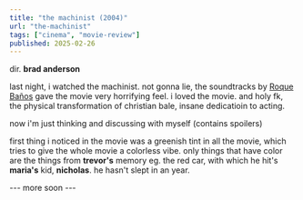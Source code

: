 ```yaml
---
title: "the machinist (2004)"
url: "the-machinist"
tags: ["cinema", "movie-review"]
published: 2025-02-26
---
```


<p>dir. <b class="text-black">brad anderson</b></p>

<p class="pt-4">
last night, i watched the machinist. not gonna lie, the soundtracks by <a href="https://www.google.com/search?q=Roque+Ba%C3%B1os" target="_blank" class="text-black">Roque Baños<a/> gave the movie very horrifying feel. i loved the movie. and holy fk, the physical transformation of christian bale, insane dedicatioin to acting.
</p>

<p class="pt-4">
<div class="bg-black text-white px-1"> now i'm just thinking and discussing with myself (contains spoilers)</div>
<p class="blur-sm hover:blur-none transition duration-500">
first thing i noticed in the movie was a greenish tint in all the movie, which tries to give the whole movie a colorless vibe. only things that have color are the things from <b>trevor's</b>  memory eg. the red car, with which he hit's <b>maria's</b> kid, <b>nicholas</b>. he hasn't slept in an year.

<p>--- more soon ---</p>

</p>
</p>
